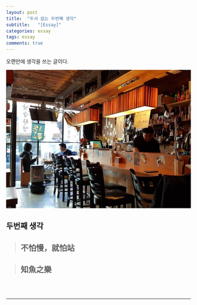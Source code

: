 ```yaml
---
layout: post
title:  "두서 없는 두번째 생각"
subtitle:   "[Essay]"
categories: essay
tags: essay
comments: true
---
```


오랜만에 생각을 쓰는 글이다.



[![essay-logo_1](/assets/img/devlog/201902/essay-logo_2.jpg)]()

## 두번째 생각


> ## 不怕慢，就怕站

> ## 知魚之樂


<br><br>


---

